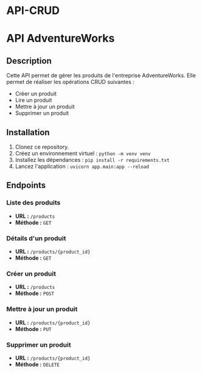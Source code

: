 # API-CRUD
# API AdventureWorks

## Description
Cette API permet de gérer les produits de l'entreprise AdventureWorks. Elle permet de réaliser les opérations CRUD suivantes :
- Créer un produit
- Lire un produit
- Mettre à jour un produit
- Supprimer un produit

## Installation
1. Clonez ce repository.
2. Créez un environnement virtuel : `python -m venv venv`
3. Installez les dépendances : `pip install -r requirements.txt`
4. Lancez l'application : `uvicorn app.main:app --reload`

## Endpoints
### Liste des produits
- **URL :** `/products`
- **Méthode :** `GET`

### Détails d'un produit
- **URL :** `/products/{product_id}`
- **Méthode :** `GET`

### Créer un produit
- **URL :** `/products`
- **Méthode :** `POST`

### Mettre à jour un produit
- **URL :** `/products/{product_id}`
- **Méthode :** `PUT`

### Supprimer un produit
- **URL :** `/products/{product_id}`
- **Méthode :** `DELETE`
